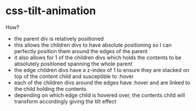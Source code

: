 # css-tilt-animation

How?
  - the parent div is relatively positioned
  - this allows the children divs to have absolute positioning so I can perfectly position them around the edges of the parent
  - it also allows for 1 of the children divs which holds the contents to be absolutely positioned spanning the whole parent
  - the edge children divs have a z-index of 1 to ensure they are stacked on top of the content child and susceptible to :hover
  - each of the children divs around the edges have :hover and are linked to the child holding the contents
  - depending on which edge child is hovered over, the contents child will transform accordingly giving the tilt effect
